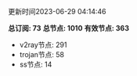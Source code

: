 更新时间2023-06-29 04:14:46

**总订阅: 73**
**总节点: 1010**
**有效节点: 363**
- v2ray节点: 291
- trojan节点: 58
- ss节点: 14
